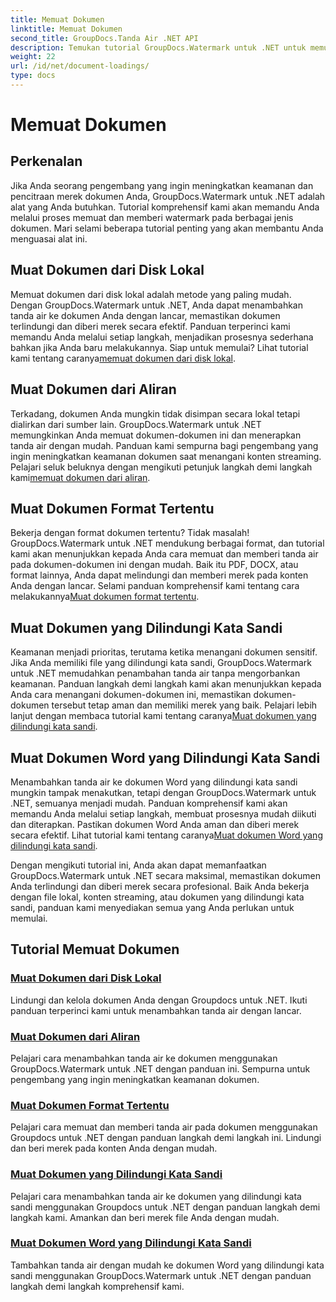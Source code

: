 ```yaml
---
title: Memuat Dokumen
linktitle: Memuat Dokumen
second_title: GroupDocs.Tanda Air .NET API
description: Temukan tutorial GroupDocs.Watermark untuk .NET untuk memuat dan memberi tanda air pada dokumen, memastikan keamanan dan pencitraan merek dokumen dengan panduan langkah demi langkah.
weight: 22
url: /id/net/document-loadings/
type: docs
---
```

# Memuat Dokumen

## Perkenalan
Jika Anda seorang pengembang yang ingin meningkatkan keamanan dan pencitraan merek dokumen Anda, GroupDocs.Watermark untuk .NET adalah alat yang Anda butuhkan. Tutorial komprehensif kami akan memandu Anda melalui proses memuat dan memberi watermark pada berbagai jenis dokumen. Mari selami beberapa tutorial penting yang akan membantu Anda menguasai alat ini.

## Muat Dokumen dari Disk Lokal
Memuat dokumen dari disk lokal adalah metode yang paling mudah. Dengan GroupDocs.Watermark untuk .NET, Anda dapat menambahkan tanda air ke dokumen Anda dengan lancar, memastikan dokumen terlindungi dan diberi merek secara efektif. Panduan terperinci kami memandu Anda melalui setiap langkah, menjadikan prosesnya sederhana bahkan jika Anda baru melakukannya. Siap untuk memulai? Lihat tutorial kami tentang caranya[memuat dokumen dari disk lokal](./load-document-from-local-disk/).

## Muat Dokumen dari Aliran
 Terkadang, dokumen Anda mungkin tidak disimpan secara lokal tetapi dialirkan dari sumber lain. GroupDocs.Watermark untuk .NET memungkinkan Anda memuat dokumen-dokumen ini dan menerapkan tanda air dengan mudah. Panduan kami sempurna bagi pengembang yang ingin meningkatkan keamanan dokumen saat menangani konten streaming. Pelajari seluk beluknya dengan mengikuti petunjuk langkah demi langkah kami[memuat dokumen dari aliran](./load-document-from-stream/).

## Muat Dokumen Format Tertentu
Bekerja dengan format dokumen tertentu? Tidak masalah! GroupDocs.Watermark untuk .NET mendukung berbagai format, dan tutorial kami akan menunjukkan kepada Anda cara memuat dan memberi tanda air pada dokumen-dokumen ini dengan mudah. Baik itu PDF, DOCX, atau format lainnya, Anda dapat melindungi dan memberi merek pada konten Anda dengan lancar. Selami panduan komprehensif kami tentang cara melakukannya[Muat dokumen format tertentu](./load-specific-format-document/).

## Muat Dokumen yang Dilindungi Kata Sandi
 Keamanan menjadi prioritas, terutama ketika menangani dokumen sensitif. Jika Anda memiliki file yang dilindungi kata sandi, GroupDocs.Watermark untuk .NET memudahkan penambahan tanda air tanpa mengorbankan keamanan. Panduan langkah demi langkah kami akan menunjukkan kepada Anda cara menangani dokumen-dokumen ini, memastikan dokumen-dokumen tersebut tetap aman dan memiliki merek yang baik. Pelajari lebih lanjut dengan membaca tutorial kami tentang caranya[Muat dokumen yang dilindungi kata sandi](./load-password-protected-document/).

## Muat Dokumen Word yang Dilindungi Kata Sandi
Menambahkan tanda air ke dokumen Word yang dilindungi kata sandi mungkin tampak menakutkan, tetapi dengan GroupDocs.Watermark untuk .NET, semuanya menjadi mudah. Panduan komprehensif kami akan memandu Anda melalui setiap langkah, membuat prosesnya mudah diikuti dan diterapkan. Pastikan dokumen Word Anda aman dan diberi merek secara efektif. Lihat tutorial kami tentang caranya[Muat dokumen Word yang dilindungi kata sandi](./load-password-protected-word-document/).

Dengan mengikuti tutorial ini, Anda akan dapat memanfaatkan GroupDocs.Watermark untuk .NET secara maksimal, memastikan dokumen Anda terlindungi dan diberi merek secara profesional. Baik Anda bekerja dengan file lokal, konten streaming, atau dokumen yang dilindungi kata sandi, panduan kami menyediakan semua yang Anda perlukan untuk memulai.
## Tutorial Memuat Dokumen
### [Muat Dokumen dari Disk Lokal](./load-document-from-local-disk/)
Lindungi dan kelola dokumen Anda dengan Groupdocs untuk .NET. Ikuti panduan terperinci kami untuk menambahkan tanda air dengan lancar.
### [Muat Dokumen dari Aliran](./load-document-from-stream/)
Pelajari cara menambahkan tanda air ke dokumen menggunakan GroupDocs.Watermark untuk .NET dengan panduan ini. Sempurna untuk pengembang yang ingin meningkatkan keamanan dokumen.
### [Muat Dokumen Format Tertentu](./load-specific-format-document/)
Pelajari cara memuat dan memberi tanda air pada dokumen menggunakan Groupdocs untuk .NET dengan panduan langkah demi langkah ini. Lindungi dan beri merek pada konten Anda dengan mudah.
### [Muat Dokumen yang Dilindungi Kata Sandi](./load-password-protected-document/)
Pelajari cara menambahkan tanda air ke dokumen yang dilindungi kata sandi menggunakan Groupdocs untuk .NET dengan panduan langkah demi langkah kami. Amankan dan beri merek file Anda dengan mudah.
### [Muat Dokumen Word yang Dilindungi Kata Sandi](./load-password-protected-word-document/)
Tambahkan tanda air dengan mudah ke dokumen Word yang dilindungi kata sandi menggunakan GroupDocs.Watermark untuk .NET dengan panduan langkah demi langkah komprehensif kami.